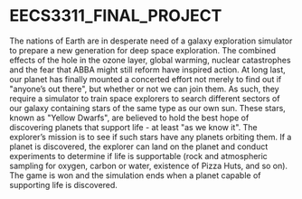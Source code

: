 # EECS3311_FINAL_PROJECT
The nations of Earth are in desperate need of a galaxy exploration simulator to prepare a new generation
for deep space exploration. The combined effects of the hole in the ozone layer, global warming, nuclear
catastrophes and the fear that ABBA might still reform have inspired action. At long last, our planet has
finally mounted a concerted effort not merely to find out if "anyone’s out there", but whether or not we
can join them. As such, they require a simulator to train space explorers to search different sectors of our
galaxy containing stars of the same type as our own sun. These stars, known as "Yellow Dwarfs", are
believed to hold the best hope of discovering planets that support life - at least "as we know it". The
explorer’s mission is to see if such stars have any planets orbiting them. If a planet is discovered, the
explorer can land on the planet and conduct experiments to determine if life is supportable (rock and
atmospheric sampling for oxygen, carbon or water, existence of Pizza Huts, and so on). The game is won
and the simulation ends when a planet capable of supporting life is discovered.

